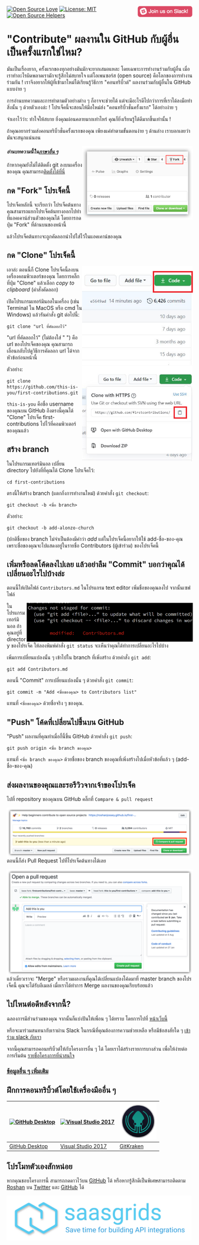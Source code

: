 [![Open Source Love](https://badges.frapsoft.com/os/v1/open-source.svg?v=103)](https://github.com/ellerbrock/open-source-badges/)
[<img align="right" width="150" src="../assets/join-slack-team.png">](https://join.slack.com/t/firstcontributors/shared_invite/enQtMzE1MTYwNzI3ODQ0LTZiMDA2OGI2NTYyNjM1MTFiNTc4YTRhZTg4OWZjMzA0ZWZmY2UxYzVkMzI1ZmVmOWI4ODdkZWQwNTM2NDVmNjY)
[![License: MIT](https://img.shields.io/badge/License-MIT-green.svg)](https://opensource.org/licenses/MIT)
[![Open Source Helpers](https://www.codetriage.com/roshanjossey/first-contributions/badges/users.svg)](https://www.codetriage.com/roshanjossey/first-contributions)

# "Contribute" ผลงานใน GitHub กับผู้อื่นเป็นครั้งแรกใช่ไหม?

มันเป็นเรื่องยาก, ครั้งแรกของทุกอย่างมันมักจะยากเสมอแหละ โดยเฉพาะการทำงานร่วมกับผู้อื่น เมื่อเราทำอะไรผิดพลาดเรามักจะรู้สึกไม่สบายใจ แต่โอเพนซอร์ส (open source) คือโลกของการทำงานร่วมกัน ! เราจึงอยากให้ผู้ที่เข้ามาใหม่ได้เรียนรู้วิธีการ "คอนทริบิ้วต์" ผลงานร่วมกับผู้อื่นใน GitHub แบบง่าย ๆ

การอ่านบทความและการทำตามตัวอย่างต่าง ๆ ก็อาจจะช่วยได้  แต่จะมีอะไรดีไปกว่าการที่เราได้ลงมือทำสิ่งนั้น ๆ ด้วยตัวเองล่ะ ! โปรเจ็คนี้จะสอนให้มือใหม่ส่ง "คอนทริบิ้วชั่นครั้งแรก" ได้อย่างง่าย ๆ

จำเอาไว้ว่า: ทำใจให้สบาย ยิ่งคุณผ่อนคลายมากเท่าไหร่ คุณก็ยิ่งเรียนรู้ได้ดีมากขึ้นเท่านั้น !

ถ้าคุณอยากร่วมส่งคอนทริบิ้วชั่นครั้งแรกของคุณ เพียงแค่ทำตามขั้นตอนง่าย ๆ ด้านล่าง เราบอกเลยว่า มันจะสนุกแน่นอน

<img align="right" width="300" src="../assets/fork.png" alt="fork this repository" />

#### *อ่านบทความนี้ใน[ภาษาอื่น ๆ](../Translations.md)*

ถ้าหากคุณยังไม่ได้ติดตั้ง git ลงบนเครื่องของคุณ คุณสามารถ[ติดตั้งได้ที่นี่]( https://help.github.com/articles/set-up-git/ )

## กด "Fork" โปรเจ็คนี้

โปรเจ็คหลักนี้ จะเรียกว่า โปรเจ็คต้นทาง คุณสามารถแยกโปรเจ็คต้นทางออกไปทำที่แอคเคาน์ส่วนตัวของคุณได้ โดยการกดปุ่ม "Fork" ที่ด้านบนของหน้านี้

แล้วโปรเจ็คต้นทางจะถูกคัดลอกนำไปใส่ไว้ในแอคเคาน์ของคุณ

## กด "Clone" โปรเจ็คนี้

<img align="right" width="300" src="../assets/clone.png" alt="clone this repository" />

เอาล่ะ ตอนนี้ก็ Clone โปรเจ็คนี้ลงบนเครื่องคอมพิวเตอร์ของคุณ โดยการคลิ๊กที่ปุ่ม "Clone" แล้วเลือก *copy to clipboard* (คำสั่งคัดลอก)

เปิดโปรแกรมเทอร์มินอลในเครื่อง (เช่น Terminal ใน MacOS หรือ cmd ใน Windows) แล้วรันคำสั่ง git ต่อไปนี้:

```
git clone "url ที่คัดลอกไว้"
```
"url ที่คัดลอกไว้" (ไม่ต้องใส่ " ") คือ url ของโปรเจ็คของคุณ คุณสามารถเลื่อนกลับไปดูวิธีการคัดลอก url ได้จากหัวข้อก่อนหน้านี้

<img align="right" width="300" src="../assets/copy-to-clipboard.png" alt="copy URL to clipboard" />

ตัวอย่าง:
```
git clone https://github.com/this-is-you/first-contributions.git
```
`this-is-you` คือชื่อ username ของคุณบน GitHub ถึงตรงนี้คุณได้ "Clone" โปรเจ็ค first-contributions ไปไว้ที่คอมพิวเตอร์ของคุณแล้ว

## สร้าง branch

ในโปรแกรมเทอร์มินอล เปลี่ยน directory ไปยังที่ที่คุณได้ Clone โปรเจ็คไว้:

```
cd first-contributions
```
ตรงนี้ให้สร้าง branch (แตกกิ่งการทำงานใหม่) ด้วยคำสั่ง `git checkout`:
```
git checkout -b <ชื่อ branch>
```

ตัวอย่าง:
```
git checkout -b add-alonzo-church
```
(ปกติชื่อของ branch ไม่จำเป็นต้องมีคำว่า *add* แต่ในโปรเจ็คนี้อยากให้ใช้ add-ชื่อ-ของ-คุณ เพราะชื่อของคุณจะไปแสดงอยู่ในรายชื่อ Contributors (ผู้เข้าร่วม) ของโปรเจ็คนี้

## เพิ่มหรือลดโค้ดลงไปเลย แล้วอย่าลืม "Commit" บอกว่าคุณได้เปลี่ยนอะไรไปบ้างล่ะ

ตอนนี้ให้เปิดไฟล์ `Contributors.md` ในโปรแกรม text editor เพิ่มชื่อของคุณลงไป จากนั้นเซฟไฟล์

<img align="right" width="450" src="../assets/git-status.png" alt="git status" />

ในโปรแกรมเทอร์มินอล ถ้าคุณอยู่ที่ directory ของโปรเจ็ค ให้ลองพิมพ์คำสั่ง `git status` จะเห็นว่าคุณได้ทำการเปลี่ยนอะไรไปบ้าง

เพิ่มการเปลี่ยนแปลงนั้น ๆ เข้าไปใน branch ที่เพิ่งสร้าง ด้วยคำสั่ง `git add`:
```
git add Contributors.md
```

ตอนนี้ "Commit" การเปลี่ยนแปลงนั้น ๆ ด้วยคำสั่ง `git commit`:
```
git commit -m "Add <ชื่อของคุณ> to Contributors list"
```
แทนที่ `<ชื่อของคุณ>` ด้วยชื่อจริง ๆ ของคุณ.

## "Push" โค้ดที่เปลี่ยนไปขึ้นบน GitHub

"Push" ผลงานที่คุณทำเมื่อกี้นี้ขึ้น GitHub ด้วยคำสั่ง `git push`:
```
git push origin <ชื่อ branch ของคุณ>
```
แทนที่ `<ชื่อ branch ของคุณ>` ด้วยชื่อของ branch ของคุณที่เพิ่งสร้างไปเมื่อหัวข้อที่แล้ว ๆ (add-ชื่อ-ของ-คุณ)

## ส่งผลงานของคุณและรอรีวิวจากเจ้าของโปรเจ็ค

ไปที่ repository ของคุณบน GitHub คลิ๊กที่ `Compare & pull request`

<img style="float: right;" src="../assets/compare-and-pull.png" alt="create a pull request" />

ตอนนี้ก็ส่ง Pull Request ไปที่โปรเจ็คต้นทางได้เลย

<img style="float: right;" src="../assets/submit-pull-request.png" alt="submit pull request" />

แล้วเดี๋ยวเราจะ "Merge" หรือรวมผลงานที่คุณได้เปลี่ยนแปลงโค้ดมาที่ master branch ของโปรเจ็คนี้ คุณจะได้รับอีเมลล์ เมื่อเราได้ทำการ Merge ผลงานของคุณเรียบร้อยแล้ว

## ไปไหนต่อดีหลังจากนี้?

ฉลองการมีส่วนร่วมของคุณ จากนั้นก็แบ่งปันให้เพื่อน ๆ ได้ทราบ โดยการไปที่ [หน้าเว็บนี้](https://roshanjossey.github.io/first-contributions/#social-share)

หรือจะมาร่วมสนทนากับเราผ่าน Slack ในกรณีที่คุณต้องการความช่วยเหลือ หรือมีข้อสงสัยใด ๆ [เข้าร่วม slack กับเรา](https://join.slack.com/t/firstcontributors/shared_invite/enQtMzE1MTYwNzI3ODQ0LTZiMDA2OGI2NTYyNjM1MTFiNTc4YTRhZTg4OWZjMzA0ZWZmY2UxYzVkMzI1ZmVmOWI4ODdkZWQwNTM2NDVmNjY)

จากนี้คุณสามารถคอนทริบิ้วต์ให้กับโครงการอื่น ๆ ได้ โดยเราได้สร้างรายการบางส่วน เพื่อให้ง่ายต่อการเริ่มต้น [รายชื่อโครงการที่น่าสนใจ](https://roshanjossey.github.io/first-contributions/#project-list)

### [ข้อมูลอื่น ๆ เพิ่มเติม](../additional-material/git_workflow_scenarios/additional-material.md)

## ฝึกการคอนทริบิ้วต์โดยใช้เครื่องมืออื่น ๆ

|<a href="../github-desktop-tutorial.md"><img alt="GitHub Desktop" src="https://desktop.github.com/images/desktop-icon.svg" width="100"></a>|<a href="../github-windows-vs2017-tutorial.md"><img alt="Visual Studio 2017" src="https://www.visualstudio.com/wp-content/uploads/2017/11/microsoft-visual-studio.svg" width="100"></a>|<a href="../gitkraken-tutorial.md"><img alt="GitKraken" src="../assets/gk-icon.png" width="100"></a>|
|---|---|---|
|[GitHub Desktop](../github-desktop-tutorial.md)|[Visual Studio 2017](../github-windows-vs2017-tutorial.md)|[GitKraken](../gitkraken-tutorial.md)|


## โปรโมทตัวเองสักหน่อย

หากคุณชอบโครงการนี้ สามารถกดดาวไว้บน [GitHub](https://github.com/Roshanjossey/first-contributions) ได้ หรือหากรู้สึกดีเป็นพิเศษสามารถติดตาม [Roshan](https://roshanjossey.github.io/) บน
[Twitter](https://twitter.com/sudo__bangbang) และ
[GitHub](https://github.com/roshanjossey) ได้

<a href="http://saasgrids.com"> <img alt="https://app.saasgrids.com" src="../assets/saasgrids-banner.png" width="500"></a>
